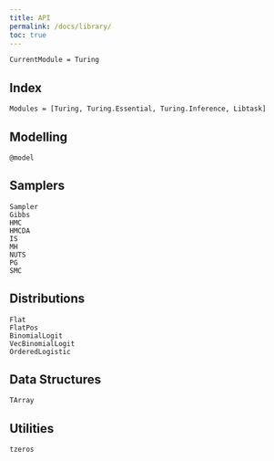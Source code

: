 ```yaml
---
title: API
permalink: /docs/library/
toc: true
---
```


```@meta
CurrentModule = Turing
```
## Index

```@index
Modules = [Turing, Turing.Essential, Turing.Inference, Libtask]
```

## Modelling

```@docs
@model
```

## Samplers

```@docs
Sampler
Gibbs
HMC
HMCDA
IS
MH
NUTS
PG
SMC
```

## Distributions

```@docs
Flat
FlatPos
BinomialLogit
VecBinomialLogit
OrderedLogistic
```


## Data Structures
```@docs
TArray
```

## Utilities
```@docs
tzeros
```

